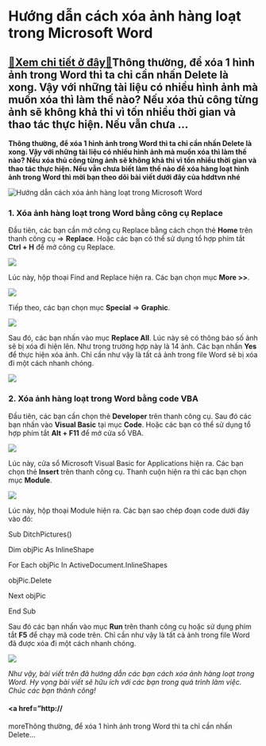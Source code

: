 Hướng dẫn cách xóa ảnh hàng loạt trong Microsoft Word
=====================================================

[:gift:Xem chi tiết ở đây:gift:](https://hddtvn.com/huong-dan-cach-xoa-anh-hang-loat-trong-microsoft-word/)Thông thường, để xóa 1 hình ảnh trong Word thì ta chỉ cần nhấn Delete là xong. Vậy với những tài liệu có nhiều hình ảnh mà muốn xóa thì làm thế nào? Nếu xóa thủ công từng ảnh sẽ không khả thi vì tốn nhiều thời gian và thao tác thực hiện. Nếu vẫn chưa …
------------------------------------------------------------------------------------------------------------------------------------------------------------------------------------------------------------------------------------------------------------

**Thông thường, để xóa 1 hình ảnh trong Word thì ta chỉ cần nhấn Delete là xong. Vậy với những tài liệu có nhiều hình ảnh mà muốn xóa thì làm thế nào? Nếu xóa thủ công từng ảnh sẽ không khả thi vì tốn nhiều thời gian và thao tác thực hiện. Nếu vẫn chưa biết làm thế nào để xóa hàng loạt hình ảnh trong Word thì mời bạn theo dõi bài viết dưới đây của hddtvn nhé**


![Hướng dẫn cách xóa ảnh hàng loạt trong Microsoft Word](https://hddtvn.com/wp-content/uploads/2021/01/xoa-anh-1-1.jpg)


### 1. Xóa ảnh hàng loạt trong Word bằng công cụ Replace


Đầu tiên, các bạn cần mở công cụ Replace bằng cách chọn thẻ **Home** trên thanh công cụ => **Replace**. Hoặc các bạn có thể sử dụng tổ hợp phím tắt **Ctrl + H** để mở công cụ Replace.


![](https://hddtvn.com/wp-content/uploads/2021/01/9-1.png)


Lúc này, hộp thoại Find and Replace hiện ra. Các bạn chọn mục **More >>**.


![](https://hddtvn.com/wp-content/uploads/2021/01/10-1.png)


Tiếp theo, các bạn chọn mục **Special** => **Graphic**.


![](https://hddtvn.com/wp-content/uploads/2021/01/11.png)


Sau đó, các bạn nhấn vào mục **Replace All**. Lúc này sẽ có thông báo số ảnh sẽ bị xóa đi hiện lên. Như trong trường hợp này là 14 ảnh. Các bạn nhấn **Yes** để thực hiện xóa ảnh. Chỉ cần như vậy là tất cả ảnh trong file Word sẽ bị xóa đi một cách nhanh chóng.


![](https://hddtvn.com/wp-content/uploads/2021/01/13-1.png)


### 2. Xóa ảnh hàng loạt trong Word bằng code VBA


Đầu tiên, các bạn cần chọn thẻ **Developer** trên thanh công cụ. Sau đó các bạn nhấn vào **Visual Basic** tại mục **Code**. Hoặc các bạn có thể sử dụng tổ hợp phím tắt **Alt + F11** để mở cửa sổ VBA.


![](https://hddtvn.com/wp-content/uploads/2021/01/u7cNLHq.png)


Lúc này, cửa sổ Microsoft Visual Basic for Applications hiện ra. Các bạn chọn thẻ **Insert** trên thanh công cụ. Thanh cuộn hiện ra thì các bạn chọn mục **Module**.


![](https://hddtvn.com/wp-content/uploads/2021/01/pzC1xUr.png)


Lúc này, hộp thoại Module hiện ra. Các bạn sao chép đoạn code dưới đây vào đó:


Sub DitchPictures()  

Dim objPic As InlineShape  

For Each objPic In ActiveDocument.InlineShapes  

objPic.Delete  

Next objPic  

End Sub


Sau đó các bạn nhấn vào mục **Run** trên thanh công cụ hoặc sử dụng phím tắt **F5** để chạy mã code trên. Chỉ cần như vậy là tất cả ảnh trong file Word đã được xóa đi một cách nhanh chóng.


![](https://hddtvn.com/wp-content/uploads/2021/01/mLfRrsx.png)


*Như vậy, bài viết trên đã hướng dẫn các bạn cách xóa ảnh hàng loạt trong Word. Hy vọng bài viết sẽ hữu ích với các bạn trong quá trình làm việc. Chúc các bạn thành công!*


#### <a href=”http://


moreThông thường, để xóa 1 hình ảnh trong Word thì ta chỉ cần nhấn Delete…

